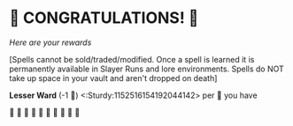 # :sparkler: CONGRATULATIONS! :sparkler: 
*Here are your rewards*

[Spells cannot be sold/traded/modified. Once a spell is learned it is permanently available in Slayer Runs and lore environments. Spells do NOT take up space in your vault and aren't dropped on death]

**Lesser Ward** (-1 :large_blue_diamond:) <:Sturdy:1152516154192044142> per :large_blue_diamond: you have

:sparkler: :sparkler: :sparkler: :sparkler: :sparkler: :sparkler: :sparkler: :sparkler: :sparkler: :sparkler: 